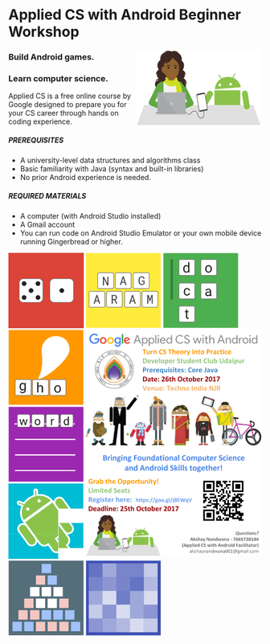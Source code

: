 # Applied CS with Android Beginner Workshop

<p>
<img src="img/appliedcsandroid.png" height = "150" width="250" align="right"> 
</p>

### Build Android games.
### Learn computer science.
Applied CS is a free online course by Google designed to prepare you for your CS career through hands on coding experience.

##### PREREQUISITES
- A university-level data structures and algorithms class
- Basic familiarity with Java (syntax and built-in libraries)
- No prior Android experience is needed.

##### REQUIRED MATERIALS
- A computer (with Android Studio installed)
- A Gmail account
- You can run code on Android Studio Emulator or your own mobile device running Gingerbread or higher.

<p align="left">
<img src="img/scarnes-dice.png" height = "150" width="150" >
<img src="img/anagrams.png" height = "150" width="150"> 
<img src="img/word-stack.png" height = "150" width="150">
<img src="Posters/FirstWorkshop.png" height = "450" width="350" align="right"> 
    <br>
<img src="img/ghost.png" height = "150" width="150" >
<img src="img/word-ladder.png" height = "150" width="150" >
<img src="img/puzzle8.png" height = "150" width="150" >
    <br>
<img src="img/black-hole.png" height = "150" width="150" >
<img src="img/continental-divide.png" height = "150" width="150" >
</p>